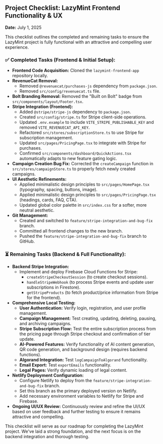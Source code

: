 ## Project Checklist: LazyMint Frontend Functionality & UX

**Date:** July 1, 2025

This checklist outlines the completed and remaining tasks to ensure the LazyMint project is fully functional with an attractive and compelling user experience.

### ✅ **Completed Tasks (Frontend & Initial Setup):**

*   **Frontend Code Acquisition:** Cloned the `lazymint-frontend-app` repository locally.
*   **RevenueCat Removal:**
    *   Removed `@revenuecat/purchases-js` dependency from `package.json`.
    *   Removed `src/config/revenuecat.ts` file.
*   **Bolt Branding Removal:** Removed the "Built on Bolt" badge from `src/components/layout/Footer.tsx`.
*   **Stripe Integration (Frontend):**
    *   Added `@stripe/stripe-js` dependency to `package.json`.
    *   Created `src/config/stripe.ts` for Stripe client-side operations.
    *   Updated `.env.example` to include `VITE_STRIPE_PUBLISHABLE_KEY` and removed `VITE_REVENUECAT_API_KEY`.
    *   Refactored `src/stores/subscriptionStore.ts` to use Stripe for subscription management.
    *   Updated `src/pages/PricingPage.tsx` to integrate with Stripe for purchases.
    *   Confirmed `src/components/dashboard/QuickActions.tsx` automatically adapts to new feature gating logic.
*   **Campaign Creation Bug Fix:** Corrected the `createCampaign` function in `src/stores/campaignStore.ts` to properly fetch newly created campaigns.
*   **UI Aesthetic Refinements:**
    *   Applied minimalistic design principles to `src/pages/HomePage.tsx` (typography, spacing, buttons, image).
    *   Applied minimalistic design principles to `src/pages/PricingPage.tsx` (headings, cards, FAQ, CTA).
    *   Updated global color palette in `src/index.css` for a softer, more neutral aesthetic.
*   **Git Management:**
    *   Created and switched to `feature/stripe-integration-and-bug-fix` branch.
    *   Committed all frontend changes to the new branch.
    *   Pushed the `feature/stripe-integration-and-bug-fix` branch to GitHub.

### ⏳ **Remaining Tasks (Backend & Full Functionality):**

*   **Backend Stripe Integration:**
    *   Implement and deploy Firebase Cloud Functions for Stripe:
        *   `createStripeCheckoutSession` (to create checkout sessions).
        *   `handleStripeWebhook` (to process Stripe events and update user subscriptions in Firestore).
        *   `getStripeProducts` (to fetch product/price information from Stripe for the frontend).
*   **Comprehensive Local Testing:**
    *   **User Authentication:** Verify login, registration, and user profile management.
    *   **Campaign Management:** Test creating, updating, deleting, pausing, and archiving campaigns.
    *   **Stripe Subscription Flow:** Test the entire subscription process from the pricing page through Stripe checkout and confirmation of tier update.
    *   **AI-Powered Features:** Verify functionality of AI content generation, QR code generation, and background design (requires backend functions).
    *   **Algorand Integration:** Test `logCampaignToAlgorand` functionality.
    *   **Email Export:** Test `exportEmails` functionality.
    *   **Legal Pages:** Verify dynamic loading of legal content.
*   **Netlify Deployment Configuration:**
    *   Configure Netlify to deploy from the `feature/stripe-integration-and-bug-fix` branch.
    *   Set this branch as the primary deployed version on Netlify.
    *   Add necessary environment variables to Netlify for Stripe and Firebase.
*   **Ongoing UI/UX Review:** Continuously review and refine the UI/UX based on user feedback and further testing to ensure it remains attractive and compelling.

This checklist will serve as our roadmap for completing the LazyMint project. We've laid a strong foundation, and the next focus is on the backend integration and thorough testing.